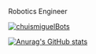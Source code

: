 Robotics Engineer

<a href="https://twitter.com/chuismiguelBots" target="blank"><img src="https://img.shields.io/twitter/follow/chuismiguelBots?logo=twitter&style=for-the-badge" alt="chuismiguelBots" /></a> 

[![Anurag's GitHub stats](https://github-readme-stats.vercel.app/api?username=chuismiguel)](https://github.com/chuismiguel/github-readme-stats)

<!---
chuismiguel/chuismiguel is a ✨ special ✨ repository because its `README.md` (this file) appears on your GitHub profile.
You can click the Preview link to take a look at your changes.
--->
